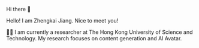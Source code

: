 Hi there 👋

Hello! I am Zhengkai Jiang. Nice to meet you!

👨‍💻‍ I am currently a researcher at The Hong Kong University of Science and Technology. My research focuses on content generation and AI Avatar.
